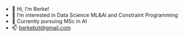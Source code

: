 - 👋 Hi, I’m Berke!
- 👀 I’m interested in Data Science ML&AI and Constraint Programming
- 🌱 Currently pursuing MSc in AI 
- 📫 berkebzt@gmail.com
